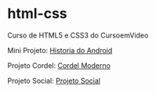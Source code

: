 # html-css
 Curso de HTML5 e CSS3 do CursoemVideo

<p>Mini Projeto: <a href="https://lucass-ferreira.github.io/html-css/desafio/d010+/site.html" target="_blank">Historia do Android</a></p>

<p>Projeto Cordel: <a href="https://lucass-ferreira.github.io/html-css/desafio/d011/cordel.html" target="_blank">Cordel Moderno</a></p>

<p>Projeto Social: <a
href="HTTPS://lucass-ferreira.github.io/html-css/desafio/d013/revisao/projeto-social.html" target="_blank">Projeto Social</a></p>